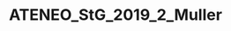 ---
layout: project_page
title: "ATENEO_StG_2019_2_Muller"
responsibles: "Lucas Omar Müller"
coordinators: "Università di Trento"
sponsor: "Università di Trento"
tender: "ATENEO_Starting Grant_2019_2nd call"
begin: "01/02/2020"
end: "31/05/2021"
---